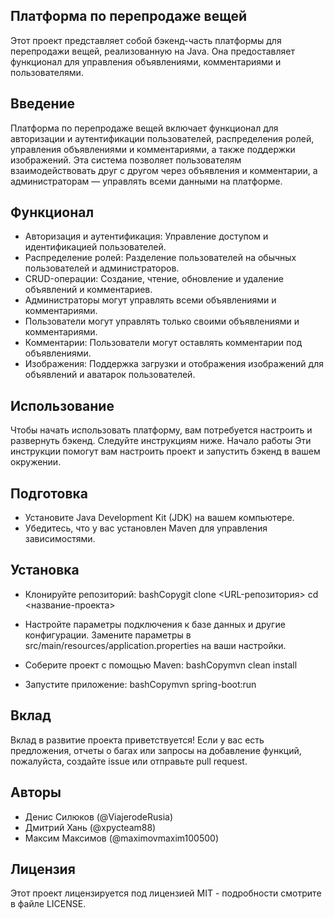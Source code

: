 ## Платформа по перепродаже вещей
Этот проект представляет собой бэкенд-часть платформы для перепродажи вещей, реализованную на Java. Она предоставляет функционал для управления объявлениями, комментариями и пользователями.
## Введение
Платформа по перепродаже вещей включает функционал для авторизации и аутентификации пользователей, распределения ролей, управления объявлениями и комментариями, а также поддержки изображений. Эта система позволяет пользователям взаимодействовать друг с другом через объявления и комментарии, а администраторам — управлять всеми данными на платформе.
## Функционал

- Авторизация и аутентификация: Управление доступом и идентификацией пользователей.
- Распределение ролей: Разделение пользователей на обычных пользователей и администраторов.
- CRUD-операции:
Создание, чтение, обновление и удаление объявлений и комментариев.
- Администраторы могут управлять всеми объявлениями и комментариями.
- Пользователи могут управлять только своими объявлениями и комментариями.
- Комментарии: Пользователи могут оставлять комментарии под объявлениями.
- Изображения: Поддержка загрузки и отображения изображений для объявлений и аватарок пользователей.

## Использование
Чтобы начать использовать платформу, вам потребуется настроить и развернуть бэкенд. Следуйте инструкциям ниже.
Начало работы
Эти инструкции помогут вам настроить проект и запустить бэкенд в вашем окружении.
## Подготовка

- Установите Java Development Kit (JDK) на вашем компьютере.
- Убедитесь, что у вас установлен Maven для управления зависимостями.

## Установка

- Клонируйте репозиторий:
bashCopygit clone <URL-репозитория>
cd <название-проекта>

- Настройте параметры подключения к базе данных и другие конфигурации. Замените параметры в src/main/resources/application.properties на ваши настройки.
- Соберите проект с помощью Maven:
bashCopymvn clean install

- Запустите приложение:
bashCopymvn spring-boot:run


## Вклад
Вклад в развитие проекта приветствуется! Если у вас есть предложения, отчеты о багах или запросы на добавление функций, пожалуйста, создайте issue или отправьте pull request.
## Авторы

- Денис Силюков (@ViajerodeRusia)
- Дмитрий Хань (@xpycteam88)
- Максим Максимов (@maximovmaxim100500)

## Лицензия
Этот проект лицензируется под лицензией MIT - подробности смотрите в файле LICENSE.
